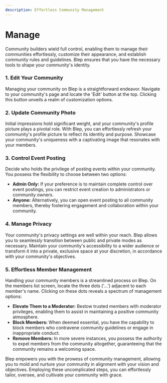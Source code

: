 ```yaml
---
description: Effortless Community Management
---
```


# Manage

Community builders wield full control, enabling them to manage their communities effortlessly, customize their appearance, and establish community rules and guidelines. Blep ensures that you have the necessary tools to shape your community's identity.

### **1. Edit Your Community**

Managing your community on Blep is a straightforward endeavor. Navigate to your community's page and locate the 'Edit' button at the top. Clicking this button unveils a realm of customization options.

### **2. Update Community Photo**

Initial impressions hold significant weight, and your community's profile picture plays a pivotal role. With Blep, you can effortlessly refresh your community's profile picture to reflect its identity and purpose. Showcase your community's uniqueness with a captivating image that resonates with your members.

### **3. Control Event Posting**

Decide who holds the privilege of posting events within your community. You possess the flexibility to choose between two options:

* **Admin Only:** If your preference is to maintain complete control over event postings, you can restrict event creation to administrators or community owners.
* **Anyone:** Alternatively, you can open event posting to all community members, thereby fostering engagement and collaboration within your community.

### **4. Manage Privacy**

Your community's privacy settings are well within your reach. Blep allows you to seamlessly transition between public and private modes as necessary. Maintain your community's accessibility to a wider audience or transform it into a private, exclusive space at your discretion, in accordance with your community's objectives.

### **5. Effortless Member Management**

Handling your community members is a streamlined process on Blep. On the members list screen, locate the three dots ('...') adjacent to each member's name. Clicking on these dots reveals a spectrum of management options:

* **Elevate Them to a Moderator:** Bestow trusted members with moderator privileges, enabling them to assist in maintaining a positive community atmosphere.
* **Block Members:** When deemed essential, you have the capability to block members who contravene community guidelines or engage in inappropriate conduct.
* **Remove Members:** In more severe instances, you possess the authority to expel members from the community altogether, guaranteeing that the community remains a welcoming space.

Blep empowers you with the prowess of community management, allowing you to mold and nurture your community in alignment with your vision and objectives. Employing these uncomplicated steps, you can effortlessly tailor, oversee, and cultivate your community with grace.
